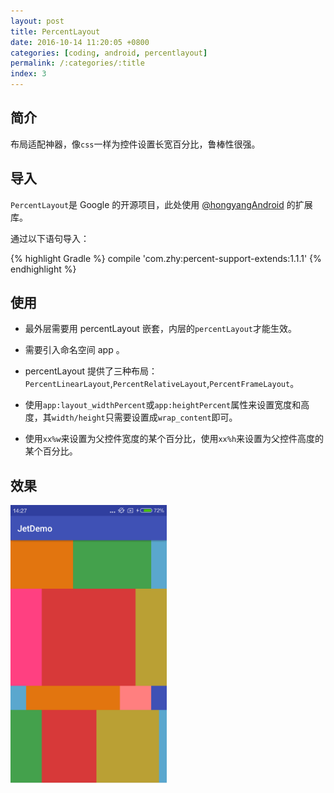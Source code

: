 ```yaml
---
layout: post
title: PercentLayout
date: 2016-10-14 11:20:05 +0800
categories: [coding, android, percentlayout]
permalink: /:categories/:title
index: 3
---
```


## 简介  
布局适配神器，像`css`一样为控件设置长宽百分比，鲁棒性很强。  

## 导入  
`PercentLayout`是 Google 的开源项目，此处使用 [@hongyangAndroid](https://github.com/hongyangAndroid/android-percent-support-extend) 的扩展库。  

通过以下语句导入：

{% highlight Gradle %}
compile 'com.zhy:percent-support-extends:1.1.1'
{% endhighlight %}

## 使用
 - 最外层需要用 percentLayout 嵌套，内层的`percentLayout`才能生效。

 - 需要引入命名空间 app 。  

 -  percentLayout 提供了三种布局：
 `PercentLinearLayout`,`PercentRelativeLayout`,`PercentFrameLayout`。  

 - 使用`app:layout_widthPercent`或`app:heightPercent`属性来设置宽度和高度，其`width/height`只需要设置成`wrap_content`即可。

 - 使用`xx%w`来设置为父控件宽度的某个百分比，使用`xx%h`来设置为父控件高度的某个百分比。

## 效果
<img src="/screenshots/percentlayout.png" width="250">

